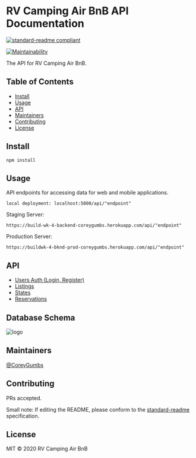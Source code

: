 # RV Camping Air BnB API Documentation

[![standard-readme compliant](https://img.shields.io/badge/standard--readme-OK-green.svg?style=flat-square)](https://github.com/RichardLitt/standard-readme)

[![Maintainability](https://api.codeclimate.com/v1/badges/dbdd4fa65c8b4ea7ef81/maintainability)](https://codeclimate.com/github/BW-RV-AirBNB-1/Back-End/maintainability)

The API for RV Camping Air BnB.

## Table of Contents

- [Install](#install)
- [Usage](#usage)
- [API](#api)
- [Maintainers](#maintainers)
- [Contributing](#contributing)
- [License](#license)

## Install

```.javascript
npm install
```

## Usage

API endpoints for accessing data for web and mobile applications.

```.javascript
local deployment: localhost:5000/api/"endpoint"
```

Staging Server:

```.javascript
https://build-wk-4-backend-coreygumbs.herokuapp.com/api/"endpoint"
```

Production Server:

```.javascript
https://buildwk-4-bknd-prod-coreygumbs.herokuapp.com/api/"endpoint"
```

## API

- [Users Auth (Login, Register)](./documentation/UsersAuth.md)
- [Listings](./documentation/Listings.md)
- [States](./documentation/States.md)
- [Reservations](./documentation/Reservations.md)

## Database Schema

![logo](https://github.com/BW-RV-AirBNB-1/Back-End/blob/documentation/documentation/img/databaseschema.png "Database Schema")

## Maintainers

[@CoreyGumbs](https://github.com/CoreyGumbs)

## Contributing

PRs accepted.

Small note: If editing the README, please conform to the [standard-readme](https://github.com/RichardLitt/standard-readme) specification.

## License

MIT © 2020 RV Camping Air BnB
